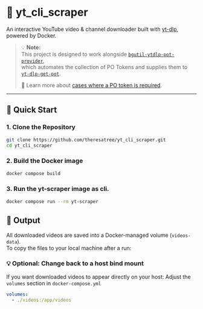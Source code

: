 # 🎥 yt_cli_scraper

An interactive YouTube video & channel downloader built with [yt-dlp](https://github.com/yt-dlp/yt-dlp), powered by Docker.

> 💡 **Note:**  
> This project is designed to work alongside [`bgutil-ytdlp-pot-provider`](https://github.com/Brainicism/bgutil-ytdlp-pot-provider),  
> which automates the collection of PO Tokens and supplies them to [`yt-dlp-get-pot`](https://github.com/coletdjnz/yt-dlp-get-pot).  
> 
> 📌 Learn more about [cases where a PO token is required](https://github.com/yt-dlp/yt-dlp/wiki/PO-Token-Guide).
---

## 🚀 Quick Start

### 1. Clone the Repository

```bash
git clone https://github.com/theresatree/yt_cli_scraper.git
cd yt_cli_scraper
```

### 2. Build the Docker image
```bash
docker compose build
```

### 3. Run the yt-scraper image as cli.
```bash
docker compose run --rm yt-scraper
```

## 📁 Output

All downloaded videos are saved into a Docker-managed volume (`videos-data`).  
To copy the files to your local machine after a run:

### 💡 Optional: Change back to a host bind mount

If you want downloaded videos to appear directly on your host:
Adjust the `volumes` section in `docker-compose.yml`

```yaml
volumes:
  - ./videos:/app/videos
